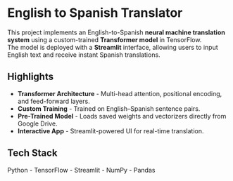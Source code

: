 # English to Spanish Translator

This project implements an English-to-Spanish **neural machine translation system** using a custom-trained **Transformer model** in TensorFlow.  
The model is deployed with a **Streamlit** interface, allowing users to input English text and receive instant Spanish translations.

## Highlights
- **Transformer Architecture** - Multi-head attention, positional encoding, and feed-forward layers.
- **Custom Training** - Trained on English–Spanish sentence pairs.
- **Pre-Trained Model** - Loads saved weights and vectorizers directly from Google Drive.
- **Interactive App** - Streamlit-powered UI for real-time translation.
  
## Tech Stack
Python - TensorFlow - Streamlit - NumPy - Pandas
